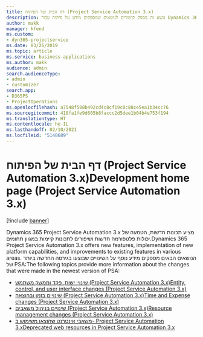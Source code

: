 ```yaml
---
title: דף הבית של הפיתוח (Project Service Automation 3.x)
description: נושא זה מספק קישורים לנושאים שמספקים מידע על פיתוח עבור Dynamics 365 Project Service Automation (PSA)‎ גירסה ‎3.x.
author: makk
manager: kfend
ms.custom:
- dyn365-projectservice
ms.date: 03/26/2019
ms.topic: article
ms.service: business-applications
ms.author: makk
audience: admin
search.audienceType:
- admin
- customizer
search.app:
- D365PS
- ProjectOperations
ms.openlocfilehash: a7548f588b492cd4c8cf19c0c88ce5ea1b34cc76
ms.sourcegitcommit: 418fa1fe9d605b8faccc2d5dee1b04b4e753f194
ms.translationtype: HT
ms.contentlocale: he-IL
ms.lasthandoff: 02/10/2021
ms.locfileid: "5148689"
---
```

# <a name="development-home-page-project-service-automation-3x"></a><span data-ttu-id="e57de-103">דף הבית של הפיתוח (Project Service Automation 3.x)</span><span class="sxs-lookup"><span data-stu-id="e57de-103">Development home page (Project Service Automation 3.x)</span></span>

[!include [banner](../../includes/psa-now-project-operations.md)]

<span data-ttu-id="e57de-104">Dynamics 365 Project Service Automation 3.x מציע תכונות חדשות, הטמעה של יכולות פלטפורמה חדשות ושיפורים לתכונות קיימות במגוון תחומים.</span><span class="sxs-lookup"><span data-stu-id="e57de-104">Dynamics 365 Project Service Automation 3.x offers new features, implementation of new platform capabilities, and improvements to existing features in various areas.</span></span> <span data-ttu-id="e57de-105">הנושאים הבאים מספקים מידע נוסף על השינויים שבוצעו בגירסה החדשה ביותר של PSA:</span><span class="sxs-lookup"><span data-stu-id="e57de-105">The following topics provide more information about the changes that were made in the newest version of PSA:</span></span>

- [<span data-ttu-id="e57de-106">שינויי ישות, פקד וממשק משתמש (Project Service Automation 3.x)</span><span class="sxs-lookup"><span data-stu-id="e57de-106">Entity, control, and user interface changes (Project Service Automation 3.x)</span></span>](../developer-guides/entity-changes-v3.x.md)
- [<span data-ttu-id="e57de-107">שינויים בזמן ובהוצאה (Project Service Automation 3.x)</span><span class="sxs-lookup"><span data-stu-id="e57de-107">Time and Expense changes (Project Service Automation 3.x)</span></span>](../developer-guides/time-expense-changes-v3.x.md)
- [<span data-ttu-id="e57de-108">שינויים בניהול משאבים (Project Service Automation 3.x)</span><span class="sxs-lookup"><span data-stu-id="e57de-108">Resource management changes (Project Service Automation 3.x)</span></span>](../developer-guides/resource-management-changes-v3.x.md)
- [<span data-ttu-id="e57de-109">משאבי אינטרנט שהוצאו משימוש ב- Project Service Automation 3.x</span><span class="sxs-lookup"><span data-stu-id="e57de-109">Deprecated web resources in Project Service Automation 3.x</span></span>](../developer-guides/web-resources-deprecated-v3.x.md)
